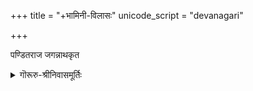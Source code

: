 +++
title = "+भामिनी-विलासः"
unicode_script = "devanagari"

+++



पण्डितराज जगन्नाथकृत

<details><summary>गॊरूरु-श्रीनिवासमूर्तिः</summary>

भामिनीविलासः  
(Feminine Grace)  
By  
Jagannatha Pandita  
With  
Prose order in Sanskrit  
and  
English translation  
By  G S S Murthy

**Introduction**

This work, “Bhamini-vilasah” is a collection of verses of Jagannatha Pandita, an erudite scholar and poet of the 17<sup>th</sup> century. Although each verse is independent, the poet has thematically categorized the collection into four parts: 1.Introductory (129 verses) 2.Love (183 verses) 3.Pathos (19 verses) and 4.Peace (46 verses). Possibly these were composed over a long stretch of time and later compiled into a book.

The poet has called the collection, “Bhamini vilasah”. “Bhamini” would generally mean a beautiful young woman. It could also mean an angry woman.

Meaning of “Vilasah” can cover a wide range. It could mean sport, pleasure, graceful movement, playfulness or elegance.

As a compound word, “Bhaminivilasah” can be interpreted in different ways. It could convey that it is written to appease an angry maiden or it could mean that the text basically deals with different moods of a woman. Or it could also mean that the work covers a wide gamut of emotions like the varying moods of a woman. As all these shades of meaning cannot be conveyed in English simultaneously, I have simply translated it as “Feminine Grace”.

Jagannatha Pandita who lived during the reign of emperor Shahajehan (1592-1666) in Delhi for several years under his patronage was a Telugu Brahmin whose father Perubhatta was an erudite scholar. Jagannatha, endowed with sharp intellect, acquired deep knowledge in various fields of learning under the tutelage of his father. It is said that he first went to Tanjore to establish himself. But failing in his effort he moved North ultimately landing in Delhi where Shahjehan recognized his merit and offered him his patronage. His fame spread far and wide.

A story goes that young Jagannatha fell in love with a Muslim girl –emperor’s daughter- and married her.

He has authored a number of well known works, the most famous of which is “Rasagangadhara”- a treatise on poetics. His “Gangalahari”, a hymn to river Ganga, is equally famous and popular.

He was also a contemporary of Appayaadikshita, author of “Kuvalayananda”- again an authoritative work on Figures of speech. Appayyadikshita was Jagannatha Pandita’s literary rival and he severely criticized Appayyadikshita in his work.



In any such collection of independent verses there is always a possibility of variations in the number and text of verses. In what follows I have depended on the version published in 1991 by “Gangavishnu Srikrishnadas Prakashan”, Kalyan, Mumbai with a Hindi translation by Mahavir Prasad Dvivedi. I have tried to convey the gist of the Sanskrit text in English prose trying to be as close to the text as possible. Wherever required I have provided short notes to assist the reader in following the text.

Bangalore

04-05-2014
</details>


